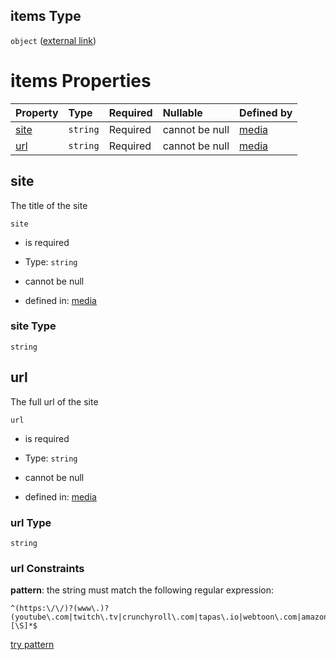 ## items Type

`object` ([external link](media-properties-external-links-external-link.md))

# items Properties

| Property      | Type     | Required | Nullable       | Defined by                                                                                                                                                    |
| :------------ | :------- | :------- | :------------- | :------------------------------------------------------------------------------------------------------------------------------------------------------------ |
| [site](#site) | `string` | Required | cannot be null | [media](media-properties-external-links-external-link-properties-site.md "https://fable.deno.dev/media.json#/properties/externalLinks/items/properties/site") |
| [url](#url)   | `string` | Required | cannot be null | [media](media-properties-external-links-external-link-properties-url.md "https://fable.deno.dev/media.json#/properties/externalLinks/items/properties/url")   |

## site

The title of the site

`site`

*   is required

*   Type: `string`

*   cannot be null

*   defined in: [media](media-properties-external-links-external-link-properties-site.md "https://fable.deno.dev/media.json#/properties/externalLinks/items/properties/site")

### site Type

`string`

## url

The full url of the site

`url`

*   is required

*   Type: `string`

*   cannot be null

*   defined in: [media](media-properties-external-links-external-link-properties-url.md "https://fable.deno.dev/media.json#/properties/externalLinks/items/properties/url")

### url Type

`string`

### url Constraints

**pattern**: the string must match the following regular expression:&#x20;

```regexp
^(https:\/\/)?(www\.)?(youtube\.com|twitch\.tv|crunchyroll\.com|tapas\.io|webtoon\.com|amazon\.com)[\S]*$
```

[try pattern](https://regexr.com/?expression=%5E\(https%3A%5C%2F%5C%2F\)%3F\(www%5C.\)%3F\(youtube%5C.com%7Ctwitch%5C.tv%7Ccrunchyroll%5C.com%7Ctapas%5C.io%7Cwebtoon%5C.com%7Camazon%5C.com\)%5B%5CS%5D*%24 "try regular expression with regexr.com")
